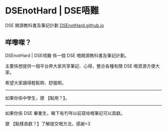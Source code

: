 # DSEnotHard | DSE唔難

DSE 開源教科書及筆記計劃 [DSEnotHard.github.io](DSEnotHard.github.io)

## 咩嚟㗎？

DSEnotHard | DSE唔難 係一個 DSE 嘅開源教科書及筆記計劃。

主要係想提供一個平台畀大家共享筆記、心得，整合各種有關 DSE 嘅資源方便大家。

希望大家讀得輕鬆啲、舒服啲。

___

如果你係中學生，撳 【點用？】。

___

如果你係 DSE 畢業生，睇下有冇咩以前寫咗嘅筆記可以貢獻。

撳 【點樣貢獻？】了解提交嘅方法，感謝<3
